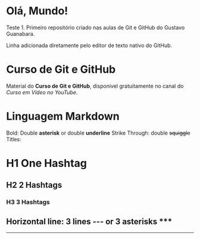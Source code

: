 # Olá, Mundo!
 Teste 1. Primeiro repositório criado nas aulas de Git e GitHub do Gustavo Guanabara.

Linha adicionada diretamente pelo editor de texto nativo do GitHub.

# Curso de Git e GitHub

Material do **Curso de Git e GitHub**, disponível gratuitamente no canal do *Curso em Vídeo no YouTube*.

# Linguagem Markdown

Bold: Double **asterisk** or double __underline__
Strike Through: double ~~squiggle~~
Titles:
# H1 One Hashtag
## H2 2 Hashtags
### H3 3 Hashtags
Horizontal line: 3 lines --- or 3 asterisks ***
---
***
